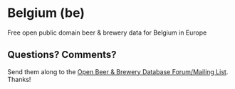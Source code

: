 # Belgium (be)

Free open public domain beer & brewery data for Belgium in Europe


## Questions? Comments?

Send them along to the
[Open Beer & Brewery Database Forum/Mailing List](http://groups.google.com/group/beerdb).
Thanks!
